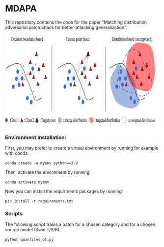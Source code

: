 # MDAPA

This repository contains the code for the paper "Matching distribution adversarial patch attack for better-attacking generalization".

<p>
<img src="schema.png" height="300" width="896" >
</p>

### Environment Installation:
First, you may prefer to create a virtual environment by running for example with conda: 

`conda create -n myenv python==3.9`

Then, activate the envionment by running:

`conda activate myenv`

Now you can install the requirments packages by running:

`pip install -r requirements.txt`

### Scripts

The following script trains a patch for a chosen category and for a chosen source model (Swin T/S/B). 

```python quantiles_ot.py ```  
